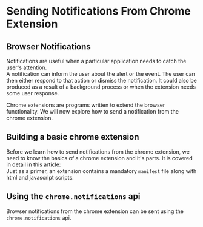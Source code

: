 # Sending Notifications From Chrome Extension

## Browser Notifications
Notifications are useful when a particular application needs to catch the user's attention.<br/>
A notification can inform the user about the alert or the event. The user can then either respond to that action or dismiss the notification.
It could also be produced as a result of a background process or when the extension needs some user response. <br/>

Chrome extensions are programs written to extend the browser functionality. We will now explore how to send a notification from the chrome extension.

## Building a basic chrome extension
Before we learn how to send notifications from the chrome extension, we need to know the basics of a chrome extension and it's parts.
It is covered in detail in this article:     <br/>
Just as a primer, an extension contains a mandatory `manifest` file along with html and javascript scripts.

## Using the `chrome.notifications` api
Browser notifications from the chrome extension can be sent using the `chrome.notifications` api.


